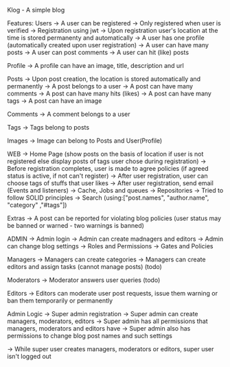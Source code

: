 Klog - A simple blog

Features:
Users
-> A user can be registered
-> Only registered when user is verified
-> Registration using jwt
-> Upon registration user's location at the time is stored permanenty and automatically
-> A user has one profile (automatically created upon user registration)
-> A user can have many posts
-> A user can post comments
-> A user can hit (like) posts

Profile
-> A profile can have an image, title, description and url

Posts
-> Upon post creation, the location is stored automatically and permanently
-> A post belongs to a user
-> A post can have many comments
-> A post can have many hits (likes)
-> A post can have many tags
-> A post can have an image

Comments
-> A comment belongs to a user

Tags
-> Tags belong to posts

Images
-> Image can belong to Posts and User(Profile)

WEB
-> Home Page (show posts on the basis of location if user is not registered else display posts of tags user chose during registration)
-> Before registration completes, user is made to agree policies (if agreed status is active, if not can't register)
-> After user registration, user can choose tags of stuffs that user likes
-> After user registration, send email (Events and listeners)
-> Cache, Jobs and queues
-> Repositories
-> Tried to follow SOLID principles
-> Search (using:["post.names", "author.name", "category" ,"#tags"])

Extras
-> A post can be reported for violating blog policies (user status may be banned or warned - two warnings is banned)

ADMIN
-> Admin login
-> Admin can create madnagers and editors
-> Admin can change blog settings
-> Roles and Permissions
-> Gates and Policies

Managers
-> Managers can create categories
-> Managers can create editors and assign tasks (cannot manage posts) (todo)

Moderators
-> Moderator answers user queries (todo)

Editors
-> Editors can moderate user post requests, issue them warning or ban them temporarily or permanently

Admin Logic
-> Super admin registration
-> Super admin can create managers, moderators, editors
-> Super admin has all permissions that managers, moderators and editors have
-> Super admin also has permissions to change blog post names and such settings

-> While super user creates managers, moderators or editors, super user isn't logged out